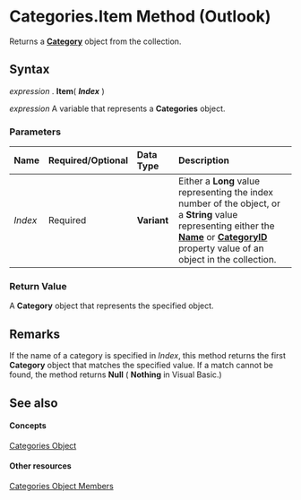 
# Categories.Item Method (Outlook)

Returns a  **[Category](143ef095-54b0-cbe2-e356-632029061ac2.md)** object from the collection.


## Syntax

 _expression_ . **Item**( **_Index_** )

 _expression_ A variable that represents a **Categories** object.


### Parameters



|**Name**|**Required/Optional**|**Data Type**|**Description**|
|:-----|:-----|:-----|:-----|
| _Index_|Required| **Variant**|Either a  **Long** value representing the index number of the object, or a **String** value representing either the **[Name](b9a711e9-f79d-f4f7-88bb-eaeb61d64089.md)** or **[CategoryID](e75ed17a-940f-2325-8739-1367329854d2.md)** property value of an object in the collection.|

### Return Value

A  **Category** object that represents the specified object.


## Remarks

If the name of a category is specified in  _Index_, this method returns the first  **Category** object that matches the specified value. If a match cannot be found, the method returns **Null** ( **Nothing** in Visual Basic.)


## See also


#### Concepts


[Categories Object](319efa26-269d-9f2f-c8ec-33082e80a9e2.md)
#### Other resources


[Categories Object Members](36fd8906-69fa-5aa8-b026-a2de208ccd56.md)
